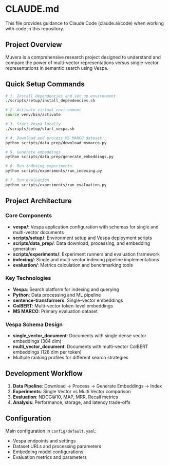 # CLAUDE.md

This file provides guidance to Claude Code (claude.ai/code) when working with code in this repository.

## Project Overview

Muvera is a comprehensive research project designed to understand and compare the power of multi-vector representations versus single-vector representations in semantic search using Vespa.

## Quick Setup Commands

```bash
# 1. Install dependencies and set up environment
./scripts/setup/install_dependencies.sh

# 2. Activate virtual environment
source venv/bin/activate

# 3. Start Vespa locally
./scripts/setup/start_vespa.sh

# 4. Download and process MS MARCO dataset
python scripts/data_prep/download_msmarco.py

# 5. Generate embeddings
python scripts/data_prep/generate_embeddings.py

# 6. Run indexing experiments
python scripts/experiments/run_indexing.py

# 7. Run evaluation
python scripts/experiments/run_evaluation.py
```

## Project Architecture

### Core Components
- **vespa/**: Vespa application configuration with schemas for single and multi-vector documents
- **scripts/setup/**: Environment setup and Vespa deployment scripts
- **scripts/data_prep/**: Data download, processing, and embedding generation
- **scripts/experiments/**: Experiment runners and evaluation framework
- **indexing/**: Single and multi-vector indexing pipeline implementations
- **evaluation/**: Metrics calculation and benchmarking tools

### Key Technologies
- **Vespa**: Search platform for indexing and querying
- **Python**: Data processing and ML pipeline
- **sentence-transformers**: Single-vector embeddings
- **ColBERT**: Multi-vector token-level embeddings
- **MS MARCO**: Primary evaluation dataset

### Vespa Schema Design
- **single_vector_document**: Documents with single dense vector embeddings (384 dim)
- **multi_vector_document**: Documents with multi-vector ColBERT embeddings (128 dim per token)
- Multiple ranking profiles for different search strategies

## Development Workflow

1. **Data Pipeline**: Download → Process → Generate Embeddings → Index
2. **Experiments**: Single Vector vs Multi Vector comparison
3. **Evaluation**: NDCG@10, MAP, MRR, Recall metrics
4. **Analysis**: Performance, storage, and latency trade-offs

## Configuration

Main configuration in `config/default.yaml`:
- Vespa endpoints and settings
- Dataset URLs and processing parameters
- Embedding model configurations
- Evaluation metrics and parameters